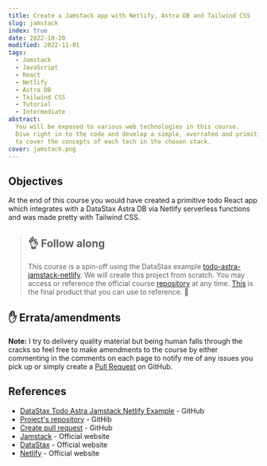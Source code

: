 ```yaml
---
title: Create a Jamstack app with Netlify, Astra DB and Tailwind CSS
slug: jamstack
index: true
date: 2022-10-20
modified: 2022-11-01
tags:
  - Jamstack
  - JavaScript
  - React
  - Netlify
  - Astra DB
  - Tailwind CSS
  - Tutorial
  - Intermediate
abstract:
  You will be exposed to various web technologies in this course.
  Dive right in to the code and develop a simple, overrated and primitive todo app
  to cover the concepts of each tech in the chosen stack.
cover: jamstack.png
---
```


## Objectives

At the end of this course you would have created a primitive todo React app which
integrates with a DataStax Astra DB via Netlify serverless functions and was made pretty with Tailwind CSS.

> ## :ok_hand: Follow along
>
> This course is a spin-off using the DataStax example [todo-astra-jamstack-netlify][example].
> We will create this project from scratch. You may access or reference the official course [repository][todo-repo] at any time.
> [This][final-product] is the final product that you can use to reference. :clap:

## :raised_hand: Errata/amendments

**Note:** I try to delivery quality material but being human falls through the cracks so
feel free to make amendments to the course by either commenting in the comments
on each page to notify me of any issues you pick up
or simply create a [Pull Request][pr] on GitHub.

## References

- [DataStax Todo Astra Jamstack Netlify Example][example] - GitHub
- [Project's repository][todo-repo] - GitHib
- [Create pull request][pr] - GitHub
- [Jamstack][jamstack] - Official website
- [DataStax][datastax] - Official website
- [Netlify][netlify] - Official website

[example]: https://github.com/DataStax-Examples/todo-astra-jamstack-netlify
[jamstack]: https://jamstack.org/
[datastax]: https://www.datastax.com/
[netlify]: https://docs.netlify.com/get-started/
[final-product]: https://my-primitive-todo-app.netlify.app/
[todo-repo]: https://github.com/cbillowes/my-primitive-todo-app
[pr]: https://github.com/cbillowes/curious-programmer-copernicium
